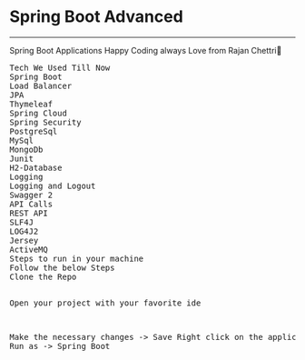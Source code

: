 # Spring Boot Advanced 
---
<p>
Spring Boot Applications 
Happy Coding always Love from Rajan Chettri💖
</p>
<pre>
Tech We Used Till Now
Spring Boot
Load Balancer
JPA
Thymeleaf
Spring Cloud
Spring Security
PostgreSql
MySql
MongoDb
Junit
H2-Database
Logging
Logging and Logout
Swagger 2
API Calls
REST API
SLF4J
LOG4J2
Jersey
ActiveMQ
Steps to run in your machine
Follow the below Steps
Clone the Repo

Open your project with your favorite ide

Make the necessary changes -> Save
Right click on the application Run as -> Spring Boot
